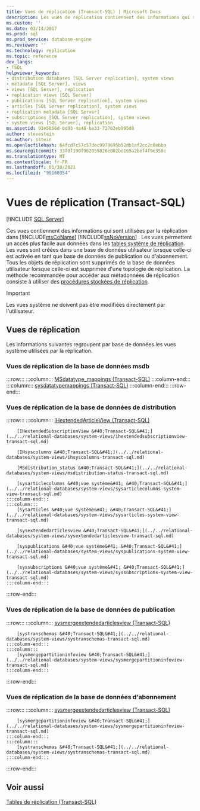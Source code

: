 ```yaml
---
title: Vues de réplication (Transact-SQL) | Microsoft Docs
description: Les vues de réplication contiennent des informations qui sont utilisées par la réplication dans SQL Server. Les vues facilitent l'accès aux données dans les tables système de réplication.
ms.custom: ''
ms.date: 03/14/2017
ms.prod: sql
ms.prod_service: database-engine
ms.reviewer: ''
ms.technology: replication
ms.topic: reference
dev_langs:
- TSQL
helpviewer_keywords:
- distribution databases [SQL Server replication], system views
- metadata [SQL Server], views
- views [SQL Server], replication
- replication views [SQL Server]
- publications [SQL Server replication], system views
- articles [SQL Server replication], system views
- replication metadata [SQL Server]
- subscriptions [SQL Server replication], system views
- system views [SQL Server], replication
ms.assetid: 93e5056d-0d93-4a48-ba33-72762eb995d8
author: stevestein
ms.author: sstein
ms.openlocfilehash: 64fcd7c57c57dec9978695b52db1af2cc2c8ebba
ms.sourcegitcommit: 33f0f190f962059826e002be165a2bef4f9e350c
ms.translationtype: MT
ms.contentlocale: fr-FR
ms.lasthandoff: 01/30/2021
ms.locfileid: "99160354"
---
```

# <a name="replication-views-transact-sql"></a>Vues de réplication (Transact-SQL)
[!INCLUDE [SQL Server](../../includes/applies-to-version/sqlserver.md)]

  Ces vues contiennent des informations qui sont utilisées par la réplication dans [!INCLUDE[msCoName](../../includes/msconame-md.md)] [!INCLUDE[ssNoVersion](../../includes/ssnoversion-md.md)] . Les vues permettent un accès plus facile aux données dans les [tables système de réplication](../../relational-databases/system-tables/replication-tables-transact-sql.md). Les vues sont créées dans une base de données utilisateur lorsque celle-ci est activée en tant que base de données de publication ou d'abonnement. Tous les objets de réplication sont supprimés de la base de données utilisateur lorsque celle-ci est supprimée d'une topologie de réplication. La méthode recommandée pour accéder aux métadonnées de réplication consiste à utiliser des [procédures stockées de réplication](../../relational-databases/system-stored-procedures/replication-stored-procedures-transact-sql.md).  
  
> [!IMPORTANT]  
>  Les vues système ne doivent pas être modifiées directement par l'utilisateur.  
  
## <a name="replication-views"></a>Vues de réplication  
 Les informations suivantes regroupent par base de données les vues système utilisées par la réplication.  
  
### <a name="replication-views-in-the-msdb-database"></a>Vues de réplication de la base de données msdb  

:::row:::
    :::column:::
        [MSdatatype_mappings &#40;Transact-SQL&#41;](../../relational-databases/system-views/msdatatype-mappings-transact-sql.md)
    :::column-end:::
    :::column:::
        [sysdatatypemappings &#40;Transact-SQL&#41;](../../relational-databases/system-views/sysdatatypemappings-transact-sql.md)
    :::column-end:::
:::row-end:::

### <a name="replication-views-in-the-distribution-database"></a>Vues de réplication de la base de données de distribution  

:::row:::
    :::column:::
        [IHextendedArticleView &#40;Transact-SQL&#41;](../../relational-databases/system-views/ihextendedarticleview-transact-sql.md)

        [IHextendedSubscriptionView &#40;Transact-SQL&#41;](../../relational-databases/system-views/ihextendedsubscriptionview-transact-sql.md)

        [IHsyscolumns &#40;Transact-SQL&#41;](../../relational-databases/system-views/ihsyscolumns-transact-sql.md)

        [MSdistribution_status &#40;Transact-SQL&#41;](../../relational-databases/system-views/msdistribution-status-transact-sql.md)

        [sysarticlecolumns &#40;vue système&#41; &#40;Transact-SQL&#41;](../../relational-databases/system-views/sysarticlecolumns-system-view-transact-sql.md)
    :::column-end:::
    :::column:::
        [sysarticles &#40;vue système&#41; &#40;Transact-SQL&#41;](../../relational-databases/system-views/sysarticles-system-view-transact-sql.md)

        [sysextendedarticlesview &#40;Transact-SQL&#41;](../../relational-databases/system-views/sysextendedarticlesview-transact-sql.md)

        [syspublications &#40;vue système&#41; &#40;Transact-SQL&#41;](../../relational-databases/system-views/syspublications-system-view-transact-sql.md)

        [syssubscriptions &#40;vue système&#41; &#40;Transact-SQL&#41;](../../relational-databases/system-views/syssubscriptions-system-view-transact-sql.md)
    :::column-end:::
:::row-end:::

### <a name="replication-views-in-the-publication-database"></a>Vues de réplication de la base de données de publication  

:::row:::
    :::column:::
        [sysmergeextendedarticlesview &#40;Transact-SQL&#41;](../../relational-databases/system-views/sysmergeextendedarticlesview-transact-sql.md)

        [systranschemas &#40;Transact-SQL&#41;](../../relational-databases/system-views/systranschemas-transact-sql.md)
    :::column-end:::
    :::column:::
        [sysmergepartitioninfoview &#40;Transact-SQL&#41;](../../relational-databases/system-views/sysmergepartitioninfoview-transact-sql.md)
    :::column-end:::
:::row-end:::

### <a name="replication-views-in-the-subscription-database"></a>Vues de réplication de la base de données d'abonnement  

:::row:::
    :::column:::
        [sysmergeextendedarticlesview &#40;Transact-SQL&#41;](../../relational-databases/system-views/sysmergeextendedarticlesview-transact-sql.md)

        [sysmergepartitioninfoview &#40;Transact-SQL&#41;](../../relational-databases/system-views/sysmergepartitioninfoview-transact-sql.md)
    :::column-end:::
    :::column:::
        [systranschemas &#40;Transact-SQL&#41;](../../relational-databases/system-views/systranschemas-transact-sql.md)
    :::column-end:::
:::row-end:::
  
## <a name="see-also"></a>Voir aussi  
 [Tables de réplication &#40;Transact-SQL&#41;](../../relational-databases/system-tables/replication-tables-transact-sql.md)  
  
  
